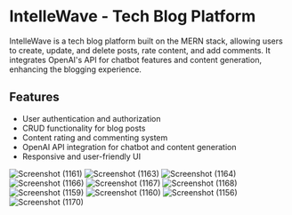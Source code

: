 # **IntelleWave - Tech Blog Platform**

IntelleWave is a tech blog platform built on the MERN stack, allowing users to create, update, and delete posts, rate content, and add comments. It integrates OpenAI's API for chatbot features and content generation, enhancing the blogging experience.

## Features
- User authentication and authorization
- CRUD functionality for blog posts
- Content rating and commenting system
- OpenAI API integration for chatbot and content generation
- Responsive and user-friendly UI

  
![Screenshot (1161)](https://github.com/user-attachments/assets/6c8a1c3e-72e2-4deb-b14f-cfc3735cc476)
![Screenshot (1163)](https://github.com/user-attachments/assets/86bba04e-073e-49a8-995d-4c949bb271fc)
![Screenshot (1164)](https://github.com/user-attachments/assets/c1098cf5-97a3-462a-9a4c-5c589341fcda)
![Screenshot (1166)](https://github.com/user-attachments/assets/c80545d2-7466-4034-89d7-766220ba369e)
![Screenshot (1167)](https://github.com/user-attachments/assets/68d941b6-e338-4e10-81c3-3c9625dc8439)
![Screenshot (1168)](https://github.com/user-attachments/assets/4b3e3d65-bbbb-42ee-8806-ce6f382c57e2)
![Screenshot (1159)](https://github.com/user-attachments/assets/3e710d0d-359c-41ca-b94a-29a5307d4b31)
![Screenshot (1160)](https://github.com/user-attachments/assets/3cec46fb-262b-4d09-ae6a-83109581cdf1)
![Screenshot (1156)](https://github.com/user-attachments/assets/aa0648a3-2953-4cf0-8e0c-0e44500ad7f7)
![Screenshot (1170)](https://github.com/user-attachments/assets/4eb267bb-d829-4fbd-8d87-64eb2f7557e8)
